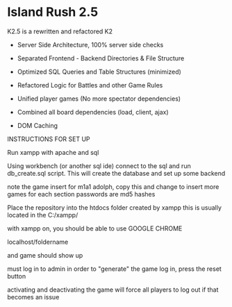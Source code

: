 # Island Rush 2.5

K2.5 is a rewritten and refactored K2

- Server Side Architecture, 100% server side checks

- Separated Frontend - Backend Directories & File Structure

- Optimized SQL Queries and Table Structures (minimized)

- Refactored Logic for Battles and other Game Rules

- Unified player games (No more spectator dependencies)

- Combined all board dependencies (load, client, ajax)

- DOM Caching

INSTRUCTIONS FOR SET UP

Run xampp with apache and sql

Using workbench (or another sql ide) connect to the sql and run db_create.sql script.
This will create the database and set up some backend

note the game insert for m1a1 adolph, copy this and change to insert more games for each section
passwords are md5 hashes

Place the repository into the htdocs folder created by xampp
this is usually located in the C:/xampp/

with xampp on, you should be able to use GOOGLE CHROME

localhost/foldername

and game should show up

must log in to admin in order to "generate" the game
log in, press the reset button

activating and deactivating the game will force all players to log out if that becomes an issue
